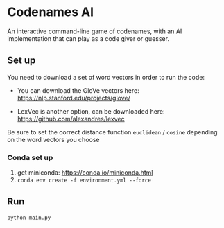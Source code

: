 # Codenames AI

An interactive command-line game of codenames, with an AI implementation
that can play as a code giver or guesser.

## Set up

You need to download a set of word vectors in order to run the code:

* You can download the GloVe vectors here: https://nlp.stanford.edu/projects/glove/

* LexVec is another option, can be downloaded here: https://github.com/alexandres/lexvec

Be sure to set the correct distance function `euclidean` / `cosine` depending
on the word vectors you choose

### Conda set up

1. get miniconda: https://conda.io/miniconda.html
2. `conda env create -f environment.yml --force`

## Run

`python main.py`
